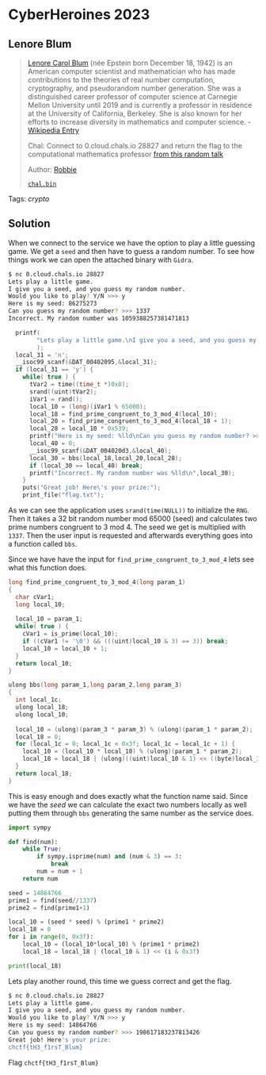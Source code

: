 # CyberHeroines 2023

## Lenore Blum

> [Lenore Carol Blum](https://en.wikipedia.org/wiki/Lenore_Blum) (née Epstein born December 18, 1942) is an American computer scientist and mathematician who has made contributions to the theories of real number computation, cryptography, and pseudorandom number generation. She was a distinguished career professor of computer science at Carnegie Mellon University until 2019 and is currently a professor in residence at the University of California, Berkeley. She is also known for her efforts to increase diversity in mathematics and computer science. - [Wikipedia Entry](https://en.wikipedia.org/wiki/Lenore_Blum)
> 
> Chal: Connect to 0.cloud.chals.io 28827 and return the flag to the computational mathematics professor [from this random talk](https://www.youtube.com/watch?v=GlKyizqdGIY)
>
>  Author: [Robbie](https://github.com/Robster4911)
>
> [`chal.bin`](chal.bin)

Tags: _crypto_

## Solution
When we connect to the service we have the option to play a little guessing game. We get a `seed` and then have to guess a random number. To see how things work we can open the attached binary with `Gidra`.

```bash
$ nc 0.cloud.chals.io 28827
Lets play a little game.
I give you a seed, and you guess my random number.
Would you like to play? Y/N >>> y
Here is my seed: 86275273
Can you guess my random number? >>> 1337
Incorrect. My random number was 1059388257381471813
```

```c
  printf(
        "Lets play a little game.\nI give you a seed, and you guess my random number.\nWould you lik e to play? Y/N >>> "
        );
  local_31 = 'n';
  __isoc99_scanf(&DAT_00402095,&local_31);
  if (local_31 == 'y') {
    while( true ) {
      tVar2 = time((time_t *)0x0);
      srand((uint)tVar2);
      iVar1 = rand();
      local_10 = (long)(iVar1 % 65000);
      local_18 = find_prime_congruent_to_3_mod_4(local_10);
      local_20 = find_prime_congruent_to_3_mod_4(local_18 + 1);
      local_28 = local_10 * 0x539;
      printf("Here is my seed: %lld\nCan you guess my random number? >>> ",local_28);
      local_40 = 0;
      __isoc99_scanf(&DAT_004020d3,&local_40);
      local_30 = bbs(local_18,local_20,local_28);
      if (local_30 == local_40) break;
      printf("Incorrect. My random number was %lld\n",local_30);
    }
    puts("Great job! Here\'s your prize:");
    print_file("flag.txt");
```

As we can see the application uses `srand(time(NULL))` to initialize the `RNG`. Then it takes a 32 bit random number mod 65000 (seed) and calculates two prime numbers congruent to 3 mod 4. The seed we get is multiplied with `1337`. Then the user input is requested and afterwards everything goes into a function called `bbs`.

Since we have have the input for `find_prime_congruent_to_3_mod_4` lets see what this function does.

```c
long find_prime_congruent_to_3_mod_4(long param_1)
{
  char cVar1;
  long local_10;
  
  local_10 = param_1;
  while( true ) {
    cVar1 = is_prime(local_10);
    if ((cVar1 != '\0') && (((uint)local_10 & 3) == 3)) break;
    local_10 = local_10 + 1;
  }
  return local_10;
}

ulong bbs(long param_1,long param_2,long param_3)
{
  int local_1c;
  ulong local_18;
  ulong local_10;
  
  local_10 = (ulong)(param_3 * param_3) % (ulong)(param_1 * param_2);
  local_18 = 0;
  for (local_1c = 0; local_1c < 0x3f; local_1c = local_1c + 1) {
    local_10 = (local_10 * local_10) % (ulong)(param_1 * param_2);
    local_18 = local_18 | (ulong)((uint)local_10 & 1) << ((byte)local_1c & 0x3f);
  }
  return local_18;
}
```

This is easy enough and does exactly what the function name said. Since we have the *seed* we can calculate the exact two numbers locally as well putting them through `bbs` generating the same number as the service does.

```python
import sympy

def find(num):
    while True:
        if sympy.isprime(num) and (num & 3) == 3:
            break
        num = num + 1
    return num

seed = 14864766
prime1 = find(seed//1337)
prime2 = find(prime1+1)

local_10 = (seed * seed) % (prime1 * prime2)
local_18 = 0
for i in range(0, 0x3f):
    local_10 = (local_10*local_10) % (prime1 * prime2)
    local_18 = local_18 | (local_10 & 1) << (i & 0x3f)

print(local_18)
```

Lets play another round, this time we guess correct and get the flag.

```bash
$ nc 0.cloud.chals.io 28827
Lets play a little game.
I give you a seed, and you guess my random number.
Would you like to play? Y/N >>> y
Here is my seed: 14864766
Can you guess my random number? >>> 198617183237813426
Great job! Here's your prize:
chctf{tH3_f1rsT_Blum}
```

Flag `chctf{tH3_f1rsT_Blum}`
